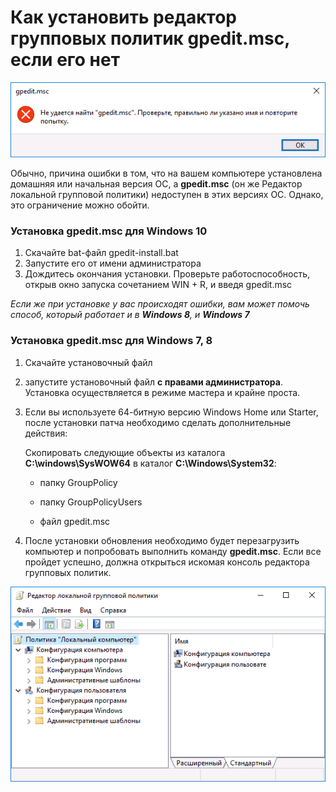 # Как установить редактор групповых политик gpedit.msc, если его нет

  ![Ошибка gpedit.msc](/images/gpedit/cannot_find_gpedit_error.png "Ошибка - редактор групповых политик не найден")
  
Обычно, причина ошибки в том, что на вашем компьютере установлена домашняя или начальная версия ОС, а **gpedit.msc** (он же Редактор локальной групповой политики) недоступен в этих версиях ОС. Однако, это ограничение можно обойти.

### Установка gpedit.msc для Windows 10

1. Скачайте bat-файл gpedit-install.bat
2. Запустите его от имени администратора
3. Дождитесь окончания установки. Проверьте работоспособность, открыв окно запуска сочетанием WIN + R, и введя gpedit.msc

*Если же при установке у вас происходят ошибки, вам может помочь способ, который работает и в **Windows 8**, и **Windows 7***

### Установка gpedit.msc для Windows 7, 8

1. Скачайте установочный файл
2. запустите установочный файл **с правами администратора**. Установка осуществляется в режиме мастера и крайне проста.
3. Если вы используете 64-битную версию Windows Home или Starter, после установки патча необходимо сделать дополнительные действия:
   
   Скопировать следующие объекты из каталога **C:\windows\SysWOW64** в каталог **C:\Windows\System32**:
 
   - папку GroupPolicy
   
   - папку GroupPolicyUsers
   
   - файл gpedit.msc

4. После установки обновления необходимо будет перезагрузить компьютер и попробовать выполнить команду **gpedit.msc**. Если все пройдет успешно, должна открыться искомая консоль редактора групповых политик.

![Редактор групповых политик gpedit.msc](/images/gpedit/gpedit_main.png "Окно редактора групповых политик")
